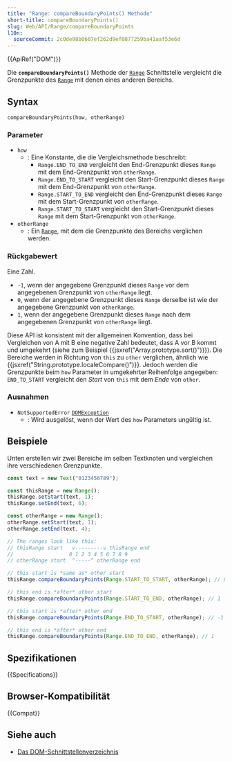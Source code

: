 ```yaml
---
title: "Range: compareBoundaryPoints() Methode"
short-title: compareBoundaryPoints()
slug: Web/API/Range/compareBoundaryPoints
l10n:
  sourceCommit: 2c0de98b0607ef262d9ef0877259ba41aaf53e6d
---
```


{{ApiRef("DOM")}}

Die **`compareBoundaryPoints()`** Methode der [`Range`](/de/docs/Web/API/Range) Schnittstelle vergleicht die Grenzpunkte des [`Range`](/de/docs/Web/API/Range) mit denen eines anderen Bereichs.

## Syntax

```js-nolint
compareBoundaryPoints(how, otherRange)
```

### Parameter

- `how`
  - : Eine Konstante, die die Vergleichsmethode beschreibt:
    - `Range.END_TO_END` vergleicht den End-Grenzpunkt dieses `Range` mit dem End-Grenzpunkt von `otherRange`.
    - `Range.END_TO_START` vergleicht den Start-Grenzpunkt dieses `Range` mit dem End-Grenzpunkt von `otherRange`.
    - `Range.START_TO_END` vergleicht den End-Grenzpunkt dieses `Range` mit dem Start-Grenzpunkt von `otherRange`.
    - `Range.START_TO_START` vergleicht den Start-Grenzpunkt dieses `Range` mit dem Start-Grenzpunkt von `otherRange`.
- `otherRange`
  - : Ein [`Range`](/de/docs/Web/API/Range), mit dem die Grenzpunkte des Bereichs verglichen werden.

### Rückgabewert

Eine Zahl.

- `-1`, wenn der angegebene Grenzpunkt dieses `Range` vor dem angegebenen Grenzpunkt von `otherRange` liegt.
- `0`, wenn der angegebene Grenzpunkt dieses `Range` derselbe ist wie der angegebene Grenzpunkt von `otherRange`.
- `1`, wenn der angegebene Grenzpunkt dieses `Range` nach dem angegebenen Grenzpunkt von `otherRange` liegt.

Diese API ist konsistent mit der allgemeinen Konvention, dass bei Vergleichen von A mit B eine negative Zahl bedeutet, dass A vor B kommt und umgekehrt (siehe zum Beispiel {{jsxref("Array.prototype.sort()")}}). Die Bereiche werden in Richtung von `this` zu `other` verglichen, ähnlich wie {{jsxref("String.prototype.localeCompare()")}}. Jedoch werden die Grenzpunkte beim `how` Parameter in umgekehrter Reihenfolge angegeben: `END_TO_START` vergleicht den _Start_ von `this` mit dem _Ende_ von `other`.

### Ausnahmen

- `NotSupportedError` [`DOMException`](/de/docs/Web/API/DOMException)
  - : Wird ausgelöst, wenn der Wert des `how` Parameters ungültig ist.

## Beispiele

Unten erstellen wir zwei Bereiche im selben Textknoten und vergleichen ihre verschiedenen Grenzpunkte.

```js
const text = new Text("0123456789");

const thisRange = new Range();
thisRange.setStart(text, 1);
thisRange.setEnd(text, 6);

const otherRange = new Range();
otherRange.setStart(text, 1);
otherRange.setEnd(text, 4);

// The ranges look like this:
// thisRange start   v---------v thisRange end
//                  0 1 2 3 4 5 6 7 8 9
// otherRange start  ^-----^ otherRange end

// this start is *same as* other start
thisRange.compareBoundaryPoints(Range.START_TO_START, otherRange); // 0

// this end is *after* other start
thisRange.compareBoundaryPoints(Range.START_TO_END, otherRange); // 1

// this start is *after* other end
thisRange.compareBoundaryPoints(Range.END_TO_START, otherRange); // -1

// this end is *after* other end
thisRange.compareBoundaryPoints(Range.END_TO_END, otherRange); // 1
```

## Spezifikationen

{{Specifications}}

## Browser-Kompatibilität

{{Compat}}

## Siehe auch

- [Das DOM-Schnittstellenverzeichnis](/de/docs/Web/API/Document_Object_Model)
